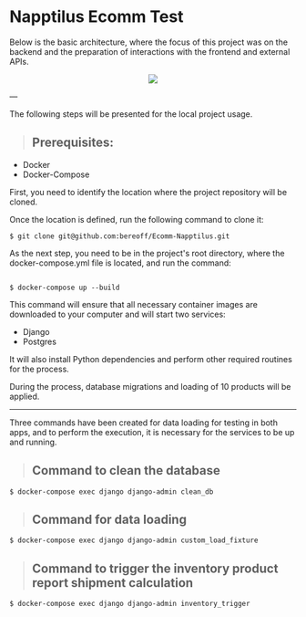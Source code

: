 # Napptilus Ecomm Test

Below is the basic architecture, where the focus of this project was on the backend and the preparation of interactions with the frontend and external APIs.

<p align="center">
  <img src="g" />
</p>

—

The following steps will be presented for the local project usage.

> ## Prerequisites:
- Docker
- Docker-Compose

First, you need to identify the location where the project repository will be cloned.

Once the location is defined, run the following command to clone it:
```
$ git clone git@github.com:bereoff/Ecomm-Napptilus.git
```

As the next step, you need to be in the project's root directory, where the docker-compose.yml file is located, and run the command:

<p align="center">
  <img src="" />
</p>

```
$ docker-compose up --build
```

This command will ensure that all necessary container images are downloaded to your computer and will start two services:
- Django
- Postgres

It will also install Python dependencies and perform other required routines for the process.

During the process, database migrations and loading of 10 products will be applied.

---

Three commands have been created for data loading for testing in both apps, and to perform the execution, it is necessary for the services to be up and running.

> ## Command to clean the database
```
$ docker-compose exec django django-admin clean_db
```

> ## Command for data loading
```
$ docker-compose exec django django-admin custom_load_fixture
```

> ## Command to trigger the inventory product report shipment calculation
```
$ docker-compose exec django django-admin inventory_trigger
```